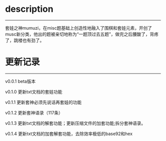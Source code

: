description
======
------
套娃之神mumuzi，在misc题基础上创造性地融入了围棋和套娃元素，开创了musc新分类，他出的题被亲切地称为“一题顶过去五题”，做完之后腰酸了，背疼了，跳楼也有劲了。


更新记录
=======
-------
v0.0.1 beta版本

v0.1.0 更新txt文档的套娃功能

v0.1.1 更新套神必须先说话再套娃的功能

v0.1.2 更新套神语录（117条）

v0.1.3 更新txt文档的解套功能；更新压缩文件的加套功能;拆分套神语录。

v0.1.4 更新txt文档的加套解套功能，去除效率极低的base92和hex
